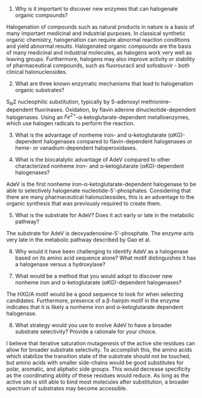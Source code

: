 1. Why is it important to discover new enzymes that can halogenate organic compounds? 

Halogenation of compounds such as natural products in nature is a basis of many important medicinal and industrial purposes. In classical synthetic organic chemistry, halogenation can require abnormal reaction conditions and yield abnormal results. Halogenated organic compounds are the basis of many medicinal and industrial molecules, as halogens work very well as leaving groups. Furthermore, halogens may also improve activity or stability of pharmaceutical compounds, such as fluorouracil and sofosbuvir - both clinical halonucleosides.

2. What are three known enzymatic mechanisms that lead to halogenation organic substrates?  

$\text{S}_{N}2$ nucleophilic substitution, typically by S-adenosyl methionine-dependent fluorinases.
Oxidation, by flavin adenine dinucleotide-dependent halogenases.
Using an $Fe^{2+}$-α-ketoglutarate-dependent metalloenzymes, which use halogen radicals to perform the reaction.

3. What is the advantage of nonheme iron- and α-ketoglutarate (αKG)-dependent halogenases compared to flavin-dependent halogenases or heme- or vanadium-dependent haloperoxidases.



4. What is the biocatalytic advantage of AdeV compared to other characterized nonheme iron- and α-ketoglutarate (αKG)-dependent halogenases?  

AdeV is the first nonheme iron-α-ketoglutarate-dependent halogenase to be able to selectively halogenate nucleotide-5'-phosphates. Considering that there are many pharmaceutical halonucleosides, this is an advantage to the organic synthesis that was previously required to create them.

5. What is the substrate for AdeV? Does it act early or late in the metabolic pathway?  

The substrate for AdeV is deoxyadenosine-5'-phosphate. The enzyme acts very late in the metabolic pathway described by Gao et al.

6. Why would it have been challenging to identify AdeV as a halogenase based on its amino acid sequence alone? What motif distinguishes it has a halogenase versus a hydroxylase?  



7. What would be a method that you would adopt to discover new nonheme iron and α-ketoglutarate (αKG)-dependent halogenases?

The HXG/A motif would be a good sequence to look for when selecting candidates. Furthermore, presence of a β-hairpin motif in the enzyme indicates that it is likely a nonheme iron and α-ketoglutarate dependent halogenase. 

8. What strategy would you use to evolve AdeV to have a broader substrate selectivity? Provide a rationale for your choice.

I believe that iterative saturation mutagenesis of the active site residues can allow for broader substrate selectivity. To accomplish this, the amino acids which stabilize the transition state of the substrate should not be touched, but amino acids with smaller side-chains would be good substitutes for polar, aromatic, and aliphatic side groups. This would decrease specificity as the coordinating ability of these residues would reduce. As long as the active site is still able to bind most molecules after substitution, a broader spectrum of substrates may become accessible.